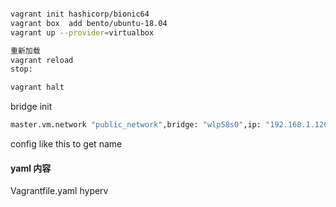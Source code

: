 ```bash

vagrant init hashicorp/bionic64
vagrant box  add bento/ubuntu-18.04
vagrant up --provider=virtualbox

重新加载
vagrant reload
stop:

vagrant halt  

```

bridge init
```bash
master.vm.network "public_network",bridge: "wlp58s0",ip: "192.168.1.120"

```
config like this to get name 
#### yaml 内容
Vagrantfile.yaml
hyperv

